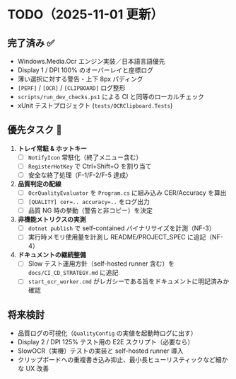 # TODO（2025-11-01 更新）

## 完了済み ✅

- Windows.Media.Ocr エンジン実装／日本語言語優先
- Display 1 / DPI 100% のオーバーレイと座標ログ
- 薄い選択に対する警告・上下 8px パディング
- `[PERF]` / `[OCR]` / `[CLIPBOARD]` ログ整形
- `scripts/run_dev_checks.ps1` による CI と同等のローカルチェック
- xUnit テストプロジェクト (`tests/OCRClipboard.Tests`)

## 優先タスク 🎯

1. **トレイ常駐 & ホットキー**
   - [ ] `NotifyIcon` 常駐化（終了メニュー含む）
   - [ ] `RegisterHotKey` で Ctrl+Shift+O を割り当て
   - [ ] 安全な終了処理（F-1/F-2/F-5 達成）

2. **品質判定の配線**
   - [ ] `OcrQualityEvaluator` を `Program.cs` に組み込み CER/Accuracy を算出
   - [ ] `[QUALITY] cer=.. accuracy=..` をログ出力
   - [ ] 品質 NG 時の挙動（警告と非コピー）を決定

3. **非機能メトリクスの実測**
   - [ ] `dotnet publish` で self-contained バイナリサイズを計測（NF-3）
   - [ ] 実行時メモリ使用量を計測し README/PROJECT_SPEC に追記（NF-4）

4. **ドキュメントの継続整備**
   - [ ] Slow テスト運用方針（self-hosted runner 含む）を `docs/CI_CD_STRATEGY.md` に追記
   - [ ] `start_ocr_worker.cmd` がレガシーである旨をドキュメントに明記済みか確認

## 将来検討

- 品質ログの可視化（`QualityConfig` の実値を起動時ログに出す）
- Display 2 / DPI 125% テスト用の E2E スクリプト（必要なら）
- SlowOCR（実機）テストの実装と self-hosted runner 導入
- クリップボードへの重複書き込み抑止、最小長ヒューリスティックなど細かな UX 改善
